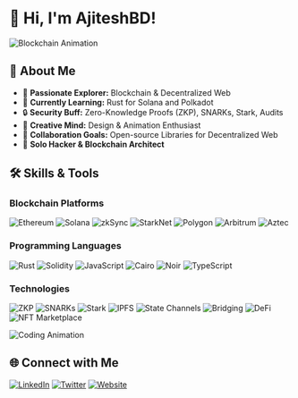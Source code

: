 # 👋 Hi, I'm AjiteshBD!

![Blockchain Animation](https://media.giphy.com/media/3o6Zt6ML6BklcajjsA/giphy.gif)

## 🚀 About Me
- 👀 **Passionate Explorer:** Blockchain & Decentralized Web
- 🌱 **Currently Learning:** Rust for Solana and Polkadot
- 🔒 **Security Buff:** Zero-Knowledge Proofs (ZKP), SNARKs, Stark, Audits
- 🎨 **Creative Mind:** Design & Animation Enthusiast
- 💞️ **Collaboration Goals:** Open-source Libraries for Decentralized Web
- 🌟 **Solo Hacker & Blockchain Architect**


## 🛠️ Skills & Tools
### Blockchain Platforms
![Ethereum](https://img.shields.io/badge/Ethereum-3C3C3D?style=for-the-badge&logo=ethereum&logoColor=white)
![Solana](https://img.shields.io/badge/Solana-3C3C3D?style=for-the-badge&logo=solana&logoColor=white)
![zkSync](https://img.shields.io/badge/zkSync-3C3C3D?style=for-the-badge&logo=zksync&logoColor=white)
![StarkNet](https://img.shields.io/badge/StarkNet-3C3C3D?style=for-the-badge&logo=starknet&logoColor=white)
![Polygon](https://img.shields.io/badge/Polygon-3C3C3D?style=for-the-badge&logo=polygon&logoColor=white)
![Arbitrum](https://img.shields.io/badge/Arbitrum-3C3C3D?style=for-the-badge&logo=arbitrum&logoColor=white)
![Aztec](https://img.shields.io/badge/Aztec-3C3C3D?style=for-the-badge&logo=aztec&logoColor=white)

### Programming Languages
![Rust](https://img.shields.io/badge/Rust-000000?style=for-the-badge&logo=rust&logoColor=white)
![Solidity](https://img.shields.io/badge/Solidity-000000?style=for-the-badge&logo=solidity&logoColor=white)
![JavaScript](https://img.shields.io/badge/JavaScript-F7DF1E?style=for-the-badge&logo=javascript&logoColor=black)
![Cairo](https://img.shields.io/badge/Cairo-000000?style=for-the-badge&logo=cairo&logoColor=white)
![Noir](https://img.shields.io/badge/Noir-000000?style=for-the-badge&logo=noir&logoColor=white)
![TypeScript](https://img.shields.io/badge/TypeScript-007ACC?style=for-the-badge&logo=typescript&logoColor=white)

### Technologies
![ZKP](https://img.shields.io/badge/ZKP-3C3C3D?style=for-the-badge&logo=blockchaindotcom&logoColor=white)
![SNARKs](https://img.shields.io/badge/SNARKs-3C3C3D?style=for-the-badge&logo=blockchaindotcom&logoColor=white)
![Stark](https://img.shields.io/badge/Stark-3C3C3D?style=for-the-badge&logo=blockchaindotcom&logoColor=white)
![IPFS](https://img.shields.io/badge/IPFS-000000?style=for-the-badge&logo=ipfs&logoColor=white)
![State Channels](https://img.shields.io/badge/State%20Channels-3C3C3D?style=for-the-badge&logo=blockchaindotcom&logoColor=white)
![Bridging](https://img.shields.io/badge/Bridging-3C3C3D?style=for-the-badge&logo=blockchaindotcom&logoColor=white)
![DeFi](https://img.shields.io/badge/DeFi-3C3C3D?style=for-the-badge&logo=blockchaindotcom&logoColor=white)
![NFT Marketplace](https://img.shields.io/badge/NFT%20Marketplace-3C3C3D?style=for-the-badge&logo=blockchaindotcom&logoColor=white)



![Coding Animation](https://media.giphy.com/media/LmNwrBhejkK9EFP504/giphy.gif)

## 🌐 Connect with Me
[![LinkedIn](https://img.shields.io/badge/LinkedIn-0A66C2?style=for-the-badge&logo=linkedin&logoColor=white)](https://www.linkedin.com/in/cryptoineer/)
[![Twitter](https://img.shields.io/badge/Twitter-1DA1F2?style=for-the-badge&logo=twitter&logoColor=white)](https://twitter.com/theCryptoineer)
[![Website](https://img.shields.io/badge/Website-4285F4?style=for-the-badge&logo=google-chrome&logoColor=white)](https://ajiteshmishra.com)

<!---
AjiteshBD/AjiteshBD is a ✨ special ✨ repository because its `README.md` (this file) appears on your GitHub profile.
You can click the Preview link to take a look at your changes.
--->
